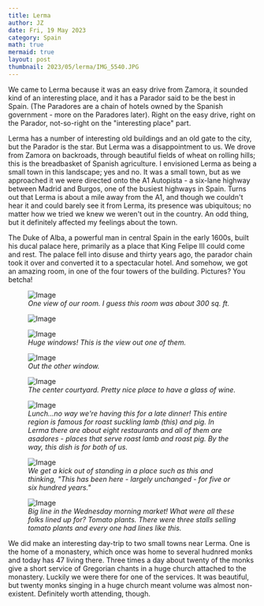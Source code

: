 ```yaml
---
title: Lerma
author: JZ
date: Fri, 19 May 2023
category: Spain
math: true
mermaid: true
layout: post
thumbnail: 2023/05/lerma/IMG_5540.JPG
---
```

We came to Lerma because it was an easy drive from Zamora, it sounded kind of an interesting place, and it has a Parador said to be the best in Spain. (The Paradores are a chain of hotels owned by the Spanish government - more on the Paradores later). Right on the easy drive, right on the Parador, not-so-right on the "interesting place" part.

Lerma has a number of interesting old buildings and an old gate to the city, but the Parador is the star. But Lerma was a disappointment to us. We drove from Zamora on backroads, through beautiful fields of wheat on rolling hills; this is the breadbasket of Spanish agriculture. I envisioned Lerma as being a small town in this landscape; yes and no. It was a small town, but as we approached it we were directed onto the A1 Autopista - a six-lane highway between Madrid and Burgos, one of the busiest highways in Spain. Turns out that Lerma is about a mile away from the A1, and though we couldn't hear it and could barely see it from Lerma, its presence was ubiquitous; no matter how we tried we knew we weren't out in the country. An odd thing, but it definitely affected my feelings about the town.

The Duke of Alba, a powerful man in central Spain in the early 1600s, built his ducal palace here, primarily as a place that King Felipe III could come and rest. The palace fell into disuse and thirty years ago, the parador chain took it over and converted it to a spectacular hotel. And somehow, we got an amazing room, in one of the four towers of the building. Pictures? You betcha!

<figure class = "landscape" >
	<img src="{{ "2023/05/lerma/IMG_5528.jpg" | prepend: site.imageurl | prepend: site.baseurl | prepend: site.url }}" alt="Image" />
	<figcaption><em>One view of our room. I guess this room was about 300 sq. ft.</em></figcaption>
</figure>


<figure class = "landscape" >
	<img src="{{ "2023/05/lerma/IMG_5530.jpg" | prepend: site.imageurl | prepend: site.baseurl | prepend: site.url }}" alt="Image" />
	<figcaption><em></em></figcaption>
</figure>


<figure class = "landscape" >
	<img src="{{ "2023/05/lerma/IMG_5533.jpg" | prepend: site.imageurl | prepend: site.baseurl | prepend: site.url }}" alt="Image" />
	<figcaption><em>Huge windows! This is the view out one of them.</em></figcaption>
</figure>

<figure class = "landscape" >
	<img src="{{ "2023/05/lerma/IMG_5534.jpg" | prepend: site.imageurl | prepend: site.baseurl | prepend: site.url }}" alt="Image" />
	<figcaption><em>Out the other window.</em></figcaption>
</figure>
<figure class = "landscape" >
	<img src="{{ "2023/05/lerma/IMG_5535.jpg" | prepend: site.imageurl | prepend: site.baseurl | prepend: site.url }}" alt="Image" />
	<figcaption><em>The center courtyard. Pretty nice place to have a glass of wine.</em></figcaption>
</figure>
<figure class = "landscape" >
	<img src="{{ "2023/05/lerma/IMG_5540.jpg" | prepend: site.imageurl | prepend: site.baseurl | prepend: site.url }}" alt="Image" />
	<figcaption><em>Lunch...no way we're having this for a late dinner! This entire region is famous for roast suckling lamb (this) and pig. In Lerma there are about eight restaurants and all of them are <em>asadores</em> - places that serve roast lamb and roast pig. By the way, this dish is for both of us.</em></figcaption>
</figure>

<figure class = "landscape" >
	<img src="{{ "2023/05/lerma/DSC04445.jpg" | prepend: site.imageurl | prepend: site.baseurl | prepend: site.url }}" alt="Image" />
	<figcaption><em>We get a kick out of standing in a place such as this and thinking, "This has been here - largely unchanged - for five or six hundred years."</em></figcaption>
</figure>

<figure class = "landscape" >
	<img src="{{ "2023/05/lerma/DSC04533.jpg" | prepend: site.imageurl | prepend: site.baseurl | prepend: site.url }}" alt="Image" />
	<figcaption><em>Big line in the Wednesday morning market! What were all these folks lined up for? Tomato plants. There were three stalls selling tomato plants and every one had lines like this.</em></figcaption>
</figure>
We did make an interesting day-trip to two small towns near Lerma. One is the home of a monastery, which once was home to several hudnred monks and today has 47 living there. Three times a day about twenty of the monks give a short service of Gregorian chants in a huge church attached to the monastery. Luckily we were there for one of the services. It was beautiful, but twenty monks singing in a huge church meant volume was almost non-existent. Definitely worth attending, though.

